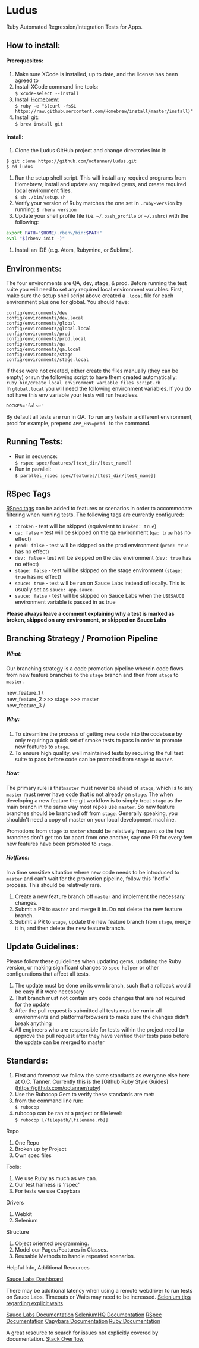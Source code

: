 # Ludus
Ruby Automated Regression/Integration Tests for Apps.

## How to install:
#### Prerequesites:  
1. Make sure XCode is installed, up to date, and the license has been agreed to
1. Install XCode command line tools:  
`$ xcode-select --install`
1. Install [Homebrew](https://brew.sh/):  
`$ ruby -e "$(curl -fsSL https://raw.githubusercontent.com/Homebrew/install/master/install)"`
1. Install git:  
`$ brew install git`

#### Install:
1. Clone the Ludus GitHub project and change directories into it:
```bash
$ git clone https://github.com/octanner/ludus.git
$ cd ludus
```
1. Run the setup shell script. This will install any required programs from Homebrew, install and update any required gems, and create required local environment files.  
`$ sh ./bin/setup.sh`
1. Verify your version of Ruby matches the one set in `.ruby-version` by running:
`$ rbenv version`
1. Update your shell profile file (i.e. `~/.bash_profile` or `~/.zshrc`) with the following:
```bash
export PATH="$HOME/.rbenv/bin:$PATH"
eval "$(rbenv init -)"
```
1. Install an IDE (e.g. Atom, Rubymine, or Sublime).

## Environments:
The four environments are QA, dev, stage, & prod. Before running the test suite you will need to set any required local environment variables. First, make sure the setup shell script above created a `.local` file for each environment plus one for global. You should have:
```
config/environments/dev
config/environments/dev.local
config/environments/global
config/environments/global.local
config/environments/prod
config/environments/prod.local
config/environments/qa
config/environments/qa.local
config/environments/stage
config/environments/stage.local
```
If these were not created, either create the files manually (they can be empty) or run the following script to have them created automatically:  
`ruby bin/create_local_environment_variable_files_script.rb`  
In `global.local` you will need the following environment variables. If you do not have this env variable your tests will run headless.
```
DOCKER='false'
```
By default all tests are run in QA. To run any tests in a different environment, prod for example, prepend `APP_ENV=prod ` to the command.

## Running Tests:
* Run in sequence:  
`$ rspec spec/features/[test_dir/[test_name]]`
* Run in parallel:  
`$ parallel_rspec spec/features/[test_dir/[test_name]]`

## RSpec Tags
[RSpec tags](https://relishapp.com/rspec/rspec-core/v/2-4/docs/filtering/exclusion-filters) can be added to features or scenarios in order to accommodate filtering when running tests. The following tags are currently configured:
* `:broken` - test will be skipped (equivalent to `broken: true`)
* `qa: false` - test will be skipped on the qa environment (`qa: true` has no effect)
* `prod: false` - test will be skipped on the prod environment (`prod: true` has no effect)
* `dev: false` - test will be skipped on the dev environment (`dev: true` has no effect)
* `stage: false` - test will be skipped on the stage environment (`stage: true` has no effect)
* `sauce: true` - test will be run on Sauce Labs instead of locally. This is usually set as `sauce: app.sauce`.
* `sauce: false` - test will be skipped on Sauce Labs when the `USESAUCE` environment variable is passed in as true

**Please always leave a comment explaining why a test is marked as broken, skipped on any environment, or skipped on Sauce Labs**

## Branching Strategy / Promotion Pipeline

##### What:
Our branching strategy is a code promotion pipeline wherein code flows from new feature branches to the `stage` branch and then from `stage` to `master`.

new_feature_1 \  
new_feature_2 >>> stage >>> master  
new_feature_3 /

##### Why:
1. To streamline the process of getting new code into the codebase by only requiring a quick set of smoke tests to pass in order to promote new features to `stage`.
2. To ensure high quality, well maintained tests by requiring the full test suite to pass before code can be promoted from `stage` to `master`.

##### How:
The primary rule is that`master` must never be ahead of `stage`, which is to say `master` must never have code that is not already on `stage`. The when developing a new feature the git workflow is to simply treat `stage` as the main branch in the same way most repos use `master`. So new feature branches should be branched off from `stage`. Generally speaking, you shouldn't need a copy of master on your local development machine.

Promotions from `stage` to `master` should be relatively frequent so the two branches don't get too far apart from one another, say one PR for every few new features have been promoted to `stage`.

##### Hotfixes:
In a time sensitive situation where new code needs to be introduced to `master` and can't wait for the promotion pipeline, follow this "hotfix" process. This should be relatively rare.
1. Create a new feature branch off `master` and implement the necessary changes.
1. Submit a PR to `master` and merge it in. Do not delete the new feature branch.
1. Submit a PR to `stage`, update the new feature branch from `stage`, merge it in, and then delete the new feature branch.


## Update Guidelines:

Please follow these guidelines when updating gems, updating the Ruby version, or making significant changes to `spec helper` or other configurations that affect all tests.
1. The update must be done on its own branch, such that a rollback would be easy if it were necessary
1. That branch must not contain any code changes that are not required for the update
1. After the pull request is submitted all tests must be run in all environments and platforms/browsers to make sure the changes didn't break anything
1. All engineers who are responsible for tests within the project need to approve the pull request after they have verified their tests pass before the update can be merged to master

## Standards:
1. First and foremost we follow the same standards as everyone else here at O.C. Tanner. Currently this is the [Github Ruby Style Guides] (https://github.com/octanner/ruby)
1. Use the Rubocop Gem to verify these standards are met:
  1. from the command line run:  
  `$ rubocop`
  1. rubocop can be ran at a project or file level:  
  `$ rubocop [/filepath/[filename.rb]]`

Repo
1. One Repo
1. Broken up by Project
1. Own spec files

Tools:
1. We use Ruby as much as we can.
1. Our test harness is 'rspec'
1. For tests we use Capybara

Drivers
1. Webkit
1. Selenium

Structure
1. Object oriented programming.
1. Model our Pages/Features in Classes.
1. Reusable Methods to handle repeated scenarios.



Helpful Info, Additional Resources

[Sauce Labs Dashboard](https://saucelabs.com/beta/dashboard/)

There may be additional latency when using a remote webdriver to run tests on Sauce Labs. Timeouts or Waits may need to be increased.
[Selenium tips regarding explicit waits](https://wiki.saucelabs.com/display/DOCS/Best+Practice%3A+Use+Explicit+Waits)

[Sauce Labs Documentation](https://wiki.saucelabs.com/)
[SeleniumHQ Documentation](http://www.seleniumhq.org/docs/)
[RSpec Documentation](http://rspec.info/documentation/)
[Capybara Documentation](https://github.com/jnicklas/capybara)
[Ruby Documentation](http://ruby-doc.org/)

A great resource to search for issues not explicitly covered by documentation.
[Stack Overflow](http://stackoverflow.com/)
